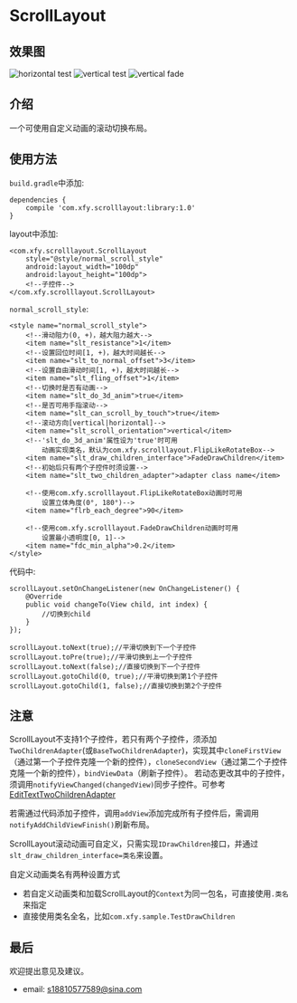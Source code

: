 # ScrollLayout
## 效果图
![horizontal test](pic/horizontal_test.gif)
![vertical test](pic/vertical_test.gif)
![vertical fade](pic/vertical_fade.gif)

## 介绍
一个可使用自定义动画的滚动切换布局。

## 使用方法

`build.gradle`中添加:
```
dependencies {
    compile 'com.xfy.scrolllayout:library:1.0'
}
```
layout中添加:
```
<com.xfy.scrolllayout.ScrollLayout
    style="@style/normal_scroll_style"
    android:layout_width="100dp"
    android:layout_height="100dp">
    <!--子控件-->
</com.xfy.scrolllayout.ScrollLayout>
```
`normal_scroll_style`:
```
<style name="normal_scroll_style">
    <!--滑动阻力(0, +)，越大阻力越大-->
    <item name="slt_resistance">1</item>
    <!--设置回位时间[1, +)，越大时间越长-->
    <item name="slt_to_normal_offset">3</item>
    <!--设置自由滑动时间[1, +)，越大时间越长-->
    <item name="slt_fling_offset">1</item>
    <!--切换时是否有动画-->
    <item name="slt_do_3d_anim">true</item>
    <!--是否可用手指滚动-->
    <item name="slt_can_scroll_by_touch">true</item>
    <!--滚动方向[vertical|horizontal]-->
    <item name="slt_scroll_orientation">vertical</item>
    <!--'slt_do_3d_anim'属性设为'true'时可用
        动画实现类名，默认为com.xfy.scrolllayout.FlipLikeRotateBox-->
    <item name="slt_draw_children_interface">FadeDrawChildren</item>
    <!--初始后只有两个子控件时须设置-->
    <item name="slt_two_children_adapter">adapter class name</item>

    <!--使用com.xfy.scrolllayout.FlipLikeRotateBox动画时可用
        设置立体角度(0°, 180°)-->
    <item name="flrb_each_degree">90</item>

    <!--使用com.xfy.scrolllayout.FadeDrawChildren动画时可用
        设置最小透明度[0, 1]-->
    <item name="fdc_min_alpha">0.2</item>
</style>
```
代码中:
```
scrollLayout.setOnChangeListener(new OnChangeListener() {
    @Override
    public void changeTo(View child, int index) {
        //切换到child
    }
});

scrollLayout.toNext(true);//平滑切换到下一个子控件
scrollLayout.toPre(true);//平滑切换到上一个子控件
scrollLayout.toNext(false);//直接切换到下一个子控件
scrollLayout.gotoChild(0, true);//平滑切换到第1个子控件
scrollLayout.gotoChild(1, false);//直接切换到第2个子控件
```

## 注意
ScrollLayout不支持1个子控件，若只有两个子控件，须添加`TwoChildrenAdapter`(或`BaseTwoChildrenAdapter`)，实现其中`cloneFirstView`（通过第一个子控件克隆一个新的控件），`cloneSecondView`（通过第二个子控件克隆一个新的控件），`bindViewData`（刷新子控件）。
若动态更改其中的子控件，须调用`notifyViewChanged(changedView)`同步子控件。可参考[EditTextTwoChildrenAdapter](sample/src/main/java/com/xfy/sample/EditTextTwoChildrenAdapter.java)

若需通过代码添加子控件，调用`addView`添加完成所有子控件后，需调用`notifyAddChildViewFinish()`刷新布局。

ScrollLayout滚动动画可自定义，只需实现`IDrawChildren`接口，并通过`slt_draw_children_interface=类名`来设置。

自定义动画类名有两种设置方式
* 若自定义动画类和加载ScrollLayout的`Context`为同一包名，可直接使用`.类名`来指定
* 直接使用类名全名，比如`com.xfy.sample.TestDrawChildren`

## 最后
欢迎提出意见及建议。

* email: s18810577589@sina.com